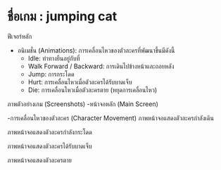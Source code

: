 
# ชื่อเกม : jumping cat
ฟีเจอร์หลัก 
  - อนิเมชั่น (Animations): การเคลื่อนไหวของตัวละครที่พัฒนาขึ้นมีดังนี้
      - Idle: ท่าทางยืนอยู่กับที่
      - Walk Forward / Backward: การเดินไปข้างหน้าและถอยหลัง
      - Jump: การกระโดด
      - Hurt: การเคลื่อนไหวเมื่อตัวละครได้รับบาดเจ็บ
      - Die: การเคลื่อนไหวเมื่อตัวละครตาย (หยุดการเคลื่อนไหว)
 
ภาพตัวอย่างเกม (Screenshots)
-หน้าจอหลัก (Main Screen)




-การเคลื่อนไหวของตัวละคร (Character Movement)
ภาพหน้าจอแสดงตัวละครกำลังเดิน


ภาพหน้าจอแสดงตัวละครกำลังกระโดด



ภาพหน้าจอแสดงตัวละครได้รับบาดเจ็บ


ภาพหน้าจอแสดงตัวละครตาย



